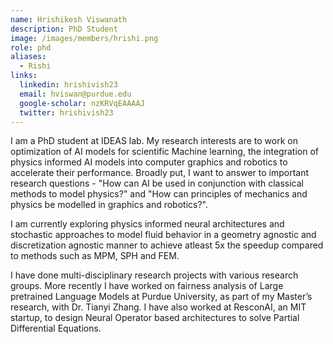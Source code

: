```yaml
---
name: Hrishikesh Viswanath
description: PhD Student
image: /images/members/hrishi.png
role: phd
aliases:
  - Rishi
links:
  linkedin: hrishivish23
  email: hviswan@purdue.edu
  google-scholar: nzKRVqEAAAAJ
  twitter: hrishivish23
---
```


I am a PhD student at IDEAS lab. My research interests are to work on optimization of AI models for scientific Machine learning, the integration of physics informed AI models into computer graphics and robotics to accelerate their performance. Broadly put, I want to answer to important research questions - "How can AI be used in conjunction with classical methods to model physics?" and "How can principles of mechanics and physics be modelled in graphics and robotics?".

I am currently exploring physics informed neural architectures and stochastic approaches to model fluid behavior in a geometry agnostic and discretization agnostic manner to achieve atleast 5x the speedup compared to methods such as MPM, SPH and FEM.

I have done multi-disciplinary research projects with various research groups. More recently I have worked on fairness analysis of Large pretrained Language Models at Purdue University, as part of my Master’s research, with Dr. Tianyi Zhang. I have also worked at ResconAI, an MIT startup, to design Neural Operator based architectures to solve Partial Differential Equations.